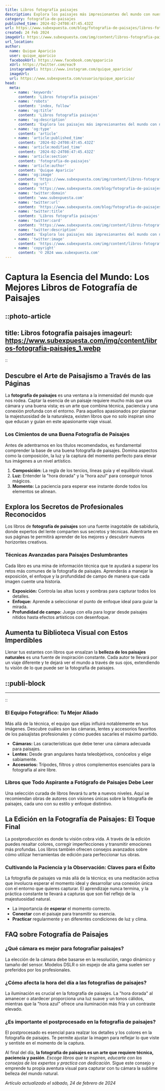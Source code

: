 ```yaml
---
title: Libros fotografía paisajes
description: Explora los paisajes más impresionantes del mundo con nuestra selección de libros de fotografía. Belleza y arte en cada página.
category: fotografia-de-paisajes
published_time: 2024-02-24T08:47:45.432Z
url: https://www.subexpuesta.com/blog/fotografia-de-paisajes/libros-fotografia-paisajes
created: 24 Feb 2024
imageUrl: https://www.subexpuesta.com/img/content/libros-fotografia-paisajes_1.webp
url_location:
author:
  name: Quique Aparicio
  user: quique_aparicio
  facebookUrl: https://www.facebook.com/qaparicio
  xUrl: https://twitter.com/eac9
  instagramUrl: https://www.instagram.com/quique_aparicio/
  imageUrl: 
  url: https://www.subexpuesta.com/usuario/quique_aparicio/
head:
  meta:
    - name: 'keywords'
      content: 'Libros fotografía paisajes'
    - name: 'robots'
      content: 'index, follow'
    - name: 'og:title'
      content: 'Libros fotografía paisajes'
    - name: 'og:description'
      content: 'Explora los paisajes más impresionantes del mundo con nuestra selección de libros de fotografía. Belleza y arte en cada página.'
    - name: 'og:type'
      content: 'article'
    - name: 'article:published_time'
      content: '2024-02-24T08:47:45.432Z'
    - name: 'article:modified_time'
      content: '2024-02-24T08:47:45.432Z'
    - name: 'article:section'
      content: 'fotografia-de-paisajes'
    - name: 'article:author'
      content: 'Quique Aparicio'
    - name: 'og:image'
      content: 'https://www.subexpuesta.com/img/content/libros-fotografia-paisajes_1.webp'
    - name: 'og:url'
      content: 'https://www.subexpuesta.com/blog/fotografia-de-paisajes/libros-fotografia-paisajes'
    - name: 'twitter:domain'
      content: 'www.subexpuesta.com'
    - name: 'twitter:url'
      content: 'https://www.subexpuesta.com/blog/fotografia-de-paisajes/libros-fotografia-paisajes'
    - name: 'twitter:title'
      content: 'Libros fotografía paisajes'
    - name: 'twitter:card'
      content: 'https://www.subexpuesta.com/img/content/libros-fotografia-paisajes_1.webp'
    - name: 'twitter:description'
      content: 'Explora los paisajes más impresionantes del mundo con nuestra selección de libros de fotografía. Belleza y arte en cada página.'
    - name: 'twitter:image'
      content: 'https://www.subexpuesta.com/img/content/libros-fotografia-paisajes_1.webp'
    - name: 'copyright'
      content: '© 2024 www.subexpuesta.com'
---
```

# Captura la Esencia del Mundo: Los Mejores Libros de Fotografía de Paisajes


::photo-article
---
title: Libros fotografía paisajes
imageurl: https://www.subexpuesta.com/img/content/libros-fotografia-paisajes_1.webp
---
::


## Descubre el Arte de Paisajismo a Través de las Páginas
La **fotografía de paisajes** es una ventana a la inmensidad del mundo que nos rodea. Captar la esencia de un paisaje requiere mucho más que una cámara y una buena vista; es un arte que combina técnica, paciencia y una conexión profunda con el entorno. Para aquellos apasionados por plasmar la majestuosidad de la naturaleza, existen libros que no solo inspiran sino que educan y guían en este apasionante viaje visual.

### Los Cimientos de una Buena Fotografía de Paisajes
Antes de adentrarnos en los títulos recomendados, es fundamental comprender la base de una buena fotografía de paisajes. Domina aspectos como la composición, la luz y la captura del momento perfecto para elevar tus imágenes a un nivel artístico.

1. **Composición:** La regla de los tercios, líneas guía y el equilibrio visual.
2. **Luz:** Entender la "hora dorada" y la "hora azul" para conseguir tonos mágicos.
3. **Momento:** La paciencia para esperar ese instante donde todos los elementos se alinean.

## Explora los Secretos de Profesionales Reconocidos
Los libros de **fotografía de paisajes** son una fuente inagotable de sabiduría, donde expertos del lente comparten sus secretos y técnicas. Adentrarte en sus páginas te permitirá aprender de los mejores y descubrir nuevos horizontes creativos.

### Técnicas Avanzadas para Paisajes Deslumbrantes
Cada libro es una mina de información técnica que te ayudará a superar los retos más comunes de la fotografía de paisajes. Aprenderás a manejar la exposición, el enfoque y la profundidad de campo de manera que cada imagen cuente una historia.

- **Exposición:** Controla las altas luces y sombras para capturar todos los detalles.
- **Enfoque:** Aprende a seleccionar el punto de enfoque ideal para guiar la mirada.
- **Profundidad de campo:** Juega con ella para lograr desde paisajes nítidos hasta efectos artísticos con desenfoque.

## Aumenta tu Biblioteca Visual con Estos Imperdibles
Llenar tus estantes con libros que ensalzan la **belleza de los paisajes naturales** es una fuente de inspiración constante. Cada autor te llevará por un viaje diferente y te dejará ver el mundo a través de sus ojos, extendiendo tu visión de lo que puede ser la fotografía de paisajes.


  ::publi-block
  ---
  ---
  ::
  
  
### El Equipo Fotográfico: Tu Mejor Aliado
Más allá de la técnica, el equipo que elijas influirá notablemente en tus imágenes. Descubre cuáles son las cámaras, lentes y accesorios favoritos de los paisajistas profesionales y cómo puedes sacarles el máximo partido.

* **Cámaras:** Las características que debe tener una cámara adecuada para paisajes.
* **Lentes:** Desde gran angulares hasta teleobjetivos, conócelos y elige sabiamente.
* **Accesorios:** Trípodes, filtros y otros complementos esenciales para la fotografía al aire libre.

### Libros que Todo Aspirante a Fotógrafo de Paisajes Debe Leer
Una selección curada de libros llevará tu arte a nuevos niveles. Aquí se recomiendan obras de autores con visiones únicas sobre la fotografía de paisajes, cada uno con su estilo y enfoque distintivo.

## La Edición en la Fotografía de Paisajes: El Toque Final
La postproducción es donde tu visión cobra vida. A través de la edición puedes resaltar colores, corregir imperfecciones y transmitir emociones más profundas. Los libros también ofrecen consejos avanzados sobre cómo utilizar herramientas de edición para perfeccionar tus obras.

### Cultivando la Paciencia y la Observación: Claves para el Éxito
La fotografía de paisajes va más allá de la técnica; es una meditación activa que involucra esperar el momento ideal y desarrollar una conexión única con el entorno que quieres capturar. El aprendizaje nunca termina, y la práctica constante te llevará a capturas que son fiel reflejo de la majestuosidad natural.

- La importancia de **esperar** el momento correcto.
- **Conectar** con el paisaje para transmitir su esencia.
- **Practicar** regularmente y en diferentes condiciones de luz y clima.

## FAQ sobre Fotografía de Paisajes
### ¿Qué cámara es mejor para fotografiar paisajes?
La elección de la cámara debe basarse en la resolución, rango dinámico y tamaño del sensor. Modelos DSLR o sin espejo de alta gama suelen ser preferidos por los profesionales.

### ¿Cómo afecta la hora del día a las fotografías de paisajes?
La iluminación es crucial en la fotografía de paisajes. La "hora dorada" al amanecer o atardecer proporciona una luz suave y un tonos cálidos, mientras que la "hora azul" ofrece una iluminación más fría y un contraste elevado.

### ¿Es importante el postprocesado en la fotografía de paisajes?
El postprocesado es esencial para realzar los detalles y los colores en la fotografía de paisajes. Te permite ajustar la imagen para reflejar lo que viste y sentiste en el momento de la captura.

Al final del día, **la fotografía de paisajes es un arte que requiere técnica, paciencia y pasión**. *Escoge libros que te inspiren, educarte con los consejos de los expertos y practica con dedicación.* Sigue este consejo y emprende tu propia aventura visual para capturar con tu cámara la sublime belleza del mundo natural.

_Artículo actualizado el sábado, 24 de febrero de 2024_